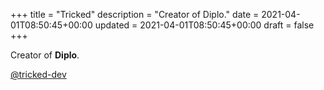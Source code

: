 +++
title = "Tricked"
description = "Creator of Diplo."
date = 2021-04-01T08:50:45+00:00
updated = 2021-04-01T08:50:45+00:00
draft = false
+++

Creator of **Diplo**.

[@tricked-dev](https://github.com/tricked-dev)
